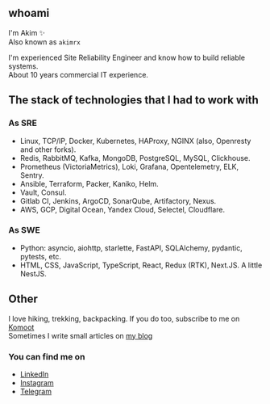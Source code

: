 whoami
------
I'm Akim ✨   
Also known as `akimrx`
  
I'm experienced Site Reliability Engineer and know how to build reliable systems.  
About 10 years commercial IT experience.

## The stack of technologies that I had to work with

### As SRE

- Linux, TCP/IP, Docker, Kubernetes, HAProxy, NGINX (also, Openresty and other forks).
- Redis, RabbitMQ, Kafka, MongoDB, PostgreSQL, MySQL, Clickhouse.
- Prometheus (VictoriaMetrics), Loki, Grafana, Opentelemetry, ELK, Sentry.
- Ansible, Terraform, Packer, Kaniko, Helm.
- Vault, Consul.
- Gitlab CI, Jenkins, ArgoCD, SonarQube, Artifactory, Nexus.
- AWS, GCP, Digital Ocean, Yandex Cloud, Selectel, Cloudflare.


### As SWE

- Python: asyncio, aiohttp, starlette, FastAPI, SQLAlchemy, pydantic, pytests, etc.
- HTML, CSS, JavaScript, TypeScript, React, Redux (RTK), Next.JS. A little NestJS.


Other
-----

I love hiking, trekking, backpacking. If you do too, subscribe to me on [Komoot](https://www.komoot.com/user/2710177891321)  
Sometimes I write small articles on [my blog](https://notes.akimrx.ru)

### You can find me on
* [LinkedIn](https://www.linkedin.com/in/akimrx/)
* [Instagram](https://instagram.com/akimrx)
* [Telegram](https://t.me/akimrx)


<!--
**akimrx/akimrx** is a ✨ _special_ ✨ repository because its `README.md` (this file) appears on your GitHub profile.

Here are some ideas to get you started:

- 🔭 I’m currently working on ...
- 🌱 I’m currently learning ...
- 👯 I’m looking to collaborate on ...
- 🤔 I’m looking for help with ...
- 💬 Ask me about ...
- 📫 How to reach me: ...
- 😄 Pronouns: ...
- ⚡ Fun fact: ...
-->
